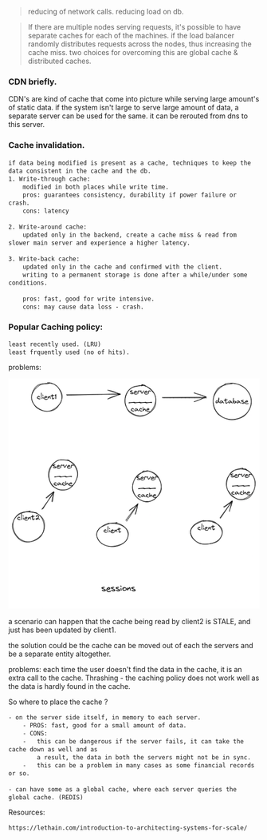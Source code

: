 > reducing of network calls. 
> reducing load on db. 

> If there are multiple nodes serving requests, it's possible to have separate caches for each of the machines. if the load balancer randomly distributes requests across the nodes, thus increasing the cache miss. two choices for overcoming this are global cache & distributed caches.

### CDN briefly.

CDN's are kind of cache that come into picture while serving large amount's of static data. 
if the system isn't large to serve large amount of data, a separate server can be used for the same. 
it can be rerouted from dns to this server. 

### Cache  invalidation. 
    
    if data being modified is present as a cache, techniques to keep the data consistent in the cache and the db. 
    1. Write-through cache:
        modified in both places while write time. 
        pros: guarantees consistency, durability if power failure or crash.
        cons: latency

    2. Write-around cache:
        updated only in the backend, create a cache miss & read from slower main server and experience a higher latency.

    3. Write-back cache:
        updated only in the cache and confirmed with the client. 
        writing to a permanent storage is done after a while/under some conditions.

        pros: fast, good for write intensive.
        cons: may cause data loss - crash.  

### Popular Caching policy: 
    least recently used. (LRU)
    least frquently used (no of hits).


problems:

![caching issue](res/caching_issue.png)

a scenario can happen that the cache being read by client2 is STALE, and just has been updated by client1.

the solution could be the cache can be moved out of each the servers and be a separate entity altogether.

problems:
    each time the user doesn't find the data in the cache, it is an extra call to the cache. 
    Thrashing - the caching policy does not work well as the data is hardly found in the cache. 

So where to place the cache ?

    - on the server side itself, in memory to each server. 
        - PROS: fast, good for a small amount of data.
        - CONS: 
        -   this can be dangerous if the server fails, it can take the cache down as well and as 
            a result, the data in both the servers might not be in sync. 
        -   this can be a problem in many cases as some financial records or so. 

    - can have some as a global cache, where each server queries the global cache. (REDIS)

Resources:
    
    https://lethain.com/introduction-to-architecting-systems-for-scale/
